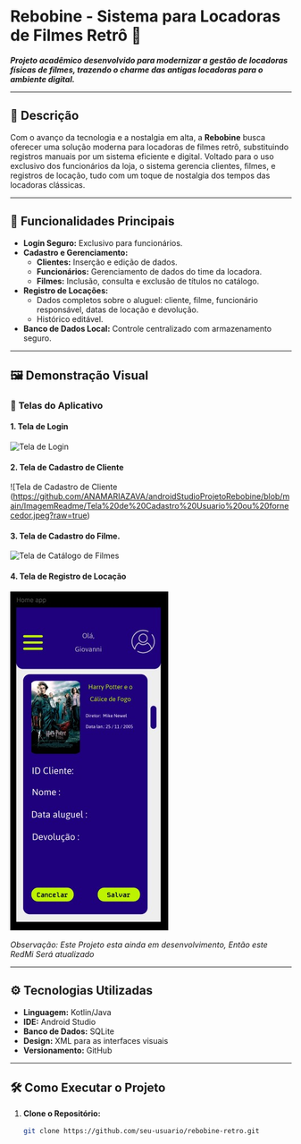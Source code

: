 # **Rebobine** - Sistema para Locadoras de Filmes Retrô 🎥  

**_Projeto acadêmico desenvolvido para modernizar a gestão de locadoras físicas de filmes, trazendo o charme das antigas locadoras para o ambiente digital._**  

---

## 📝 **Descrição**  

Com o avanço da tecnologia e a nostalgia em alta, a **Rebobine** busca oferecer uma solução moderna para locadoras de filmes retrô, substituindo registros manuais por um sistema eficiente e digital. Voltado para o uso exclusivo dos funcionários da loja, o sistema gerencia clientes, filmes, e registros de locação, tudo com um toque de nostalgia dos tempos das locadoras clássicas.  

---

## 🚀 **Funcionalidades Principais**  

- **Login Seguro:** Exclusivo para funcionários.  
- **Cadastro e Gerenciamento:**  
  - **Clientes:** Inserção e edição de dados.  
  - **Funcionários:** Gerenciamento de dados do time da locadora.  
  - **Filmes:** Inclusão, consulta e exclusão de títulos no catálogo.  
- **Registro de Locações:**  
  - Dados completos sobre o aluguel: cliente, filme, funcionário responsável, datas de locação e devolução.  
  - Histórico editável.  
- **Banco de Dados Local:** Controle centralizado com armazenamento seguro.  

---

## 🖼️ **Demonstração Visual**  

### 📱 **Telas do Aplicativo**  

#### 1. Tela de Login  
![Tela de Login](https://github.com/ANAMARIAZAVA/androidStudioProjetoRebobine/blob/main/ImagemReadme/Loguin%20do%20Usu%C3%A1rio%20-%20Copia.jpeg?raw=true)  

#### 2. Tela de Cadastro de Cliente  
![Tela de Cadastro de Cliente (https://github.com/ANAMARIAZAVA/androidStudioProjetoRebobine/blob/main/ImagemReadme/Tela%20de%20Cadastro%20Usuario%20ou%20fornecedor.jpeg?raw=true)

#### 3. Tela de Cadastro do Filme.  
![Tela de Catálogo de Filmes]()  

#### 4. Tela de Registro de Locação  
![Tela de Registro de Locação](https://github.com/ANAMARIAZAVA/androidStudioProjetoRebobine/blob/main/ImagemReadme/Tela%20administrador%20ao%20consultar%20o%20%20filme.jpeg?raw=true)  

*Observação: Este Projeto esta ainda em desenvolvimento, Então este RedMi Será atualizado*  

---

## ⚙️ **Tecnologias Utilizadas**  

- **Linguagem:** Kotlin/Java  
- **IDE:** Android Studio  
- **Banco de Dados:** SQLite  
- **Design:** XML para as interfaces visuais  
- **Versionamento:** GitHub  

---

## 🛠️ **Como Executar o Projeto**  

1. **Clone o Repositório:**  
   ```bash  
   git clone https://github.com/seu-usuario/rebobine-retro.git  
